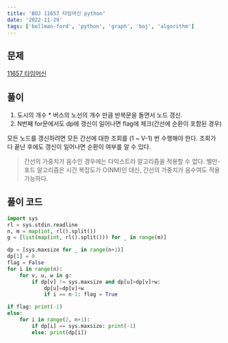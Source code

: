 ```yaml
---
title: 'BOJ 11657 타임머신 python'
date: '2022-11-29'
tags: ['bellman-ford', 'python', 'graph', 'boj', 'algorithm']
---
```





## 문제
[11657 타임머신](https://www.acmicpc.net/problem/11657)

## 풀이
  1. 도시의 개수 * 버스의 노선의 개수 만큼 반복문을 돌면서 노드 갱신.
  2. N번째 for문에서도 dp에 갱신이 일어나면 flag에 체크(간선에 순환이 포함된 경우)

 모든 노드를 갱신하려면 모든 간선에 대한 조회를 (1 ~ V-1) 번 수행해야 한다. 조회가 다 끝난 후에도 갱신이 일어나면 순환이 여부를 알 수 있다.

> 간선의 가중치가 음수인 경우에는 다익스트라 알고리즘을 적용할 수 없다. 벨만-포드 알고리즘은 시간 복잡도가 O(NM)인 대신, 간선의 가중치가 음수여도 적용 가능하다.


## 풀이 코드
```python
import sys
rl = sys.stdin.readline
n, m = map(int, rl().split())
g = [list(map(int, rl().split())) for _ in range(m)]

dp = [sys.maxsize for _ in range(n+1)]
dp[1] = 0
flag = False
for i in range(n):
    for v, u, w in g:
        if dp[v] != sys.maxsize and dp[u]>dp[v]+w:
            dp[u]=dp[v]+w
            if i == n-1: flag = True

if flag: print(-1)
else:
    for i in range(2, n+1):
        if dp[i] == sys.maxsize: print(-1)
        else: print(dp[i])
```
